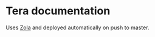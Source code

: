 # Tera documentation

Uses [Zola](https://www.getzola.org/) and deployed automatically on push to master.
